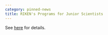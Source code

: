 ```yaml
---
category: pinned-news
title: RIKEN's Programs for Junior Scientists
---
```


See [here](../vacancies) for details.
